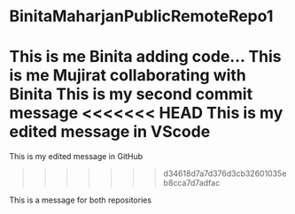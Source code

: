 # BinitaMaharjanPublicRemoteRepo1
This is me Binita adding code...
This is me Mujirat collaborating with Binita
This is my second commit message
<<<<<<< HEAD
This is my edited message in VScode 
=======
This is my edited message in GitHub
>>>>>>> d34618d7a7d376d3cb32601035eb8cca7d7adfac

This is a message for both repositories